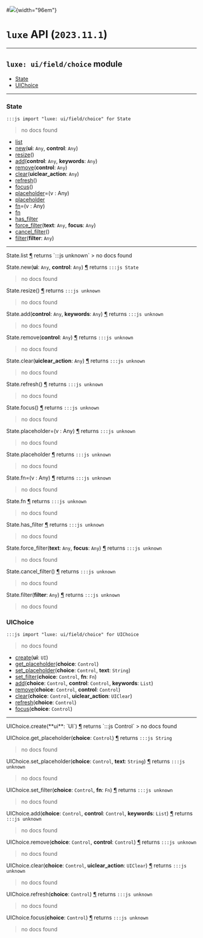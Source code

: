 #![](../../../../../../../../../images/luxe-dark.svg){width="96em"}

# `luxe` API (`2023.11.1`)  


---

## `luxe: ui/field/choice` module

- [State](#state)   
- [UIChoice](#uichoice)   

---

### State
`:::js import "luxe: ui/field/choice" for State`
> no docs found

- [list](#State.list)
- [new](#State.new+2)(**ui**: `Any`, **control**: `Any`)
- [resize](#State.resize)()
- [add](#State.add+2)(**control**: `Any`, **keywords**: `Any`)
- [remove](#State.remove)(**control**: `Any`)
- [clear](#State.clear)(**uiclear_action**: `Any`)
- [refresh](#State.refresh)()
- [focus](#State.focus)()
- [placeholder](#State.placeholder=)=(v : Any)
- [placeholder](#State.placeholder)
- [fn](#State.fn=)=(v : Any)
- [fn](#State.fn)
- [has_filter](#State.has_filter)
- [force_filter](#State.force_filter+2)(**text**: `Any`, **focus**: `Any`)
- [cancel_filter](#State.cancel_filter)()
- [filter](#State.filter)(**filter**: `Any`)

<hr/>
<endpoint module="luxe: ui/field/choice" class="State" signature="list"></endpoint>
<signature id="State.list">State.list
<a class="headerlink" href="#State.list" title="Permanent link">¶</a></signature>
<span class='api_ret'>returns</span> `:::js unknown`
> no docs found   

<endpoint module="luxe: ui/field/choice" class="State" signature="new(ui : Any, control : Any)"></endpoint>
<signature id="State.new+2">State.new(**ui**: `Any`, **control**: `Any`)
<a class="headerlink" href="#State.new+2" title="Permanent link">¶</a></signature>
<span class='api_ret'>returns</span> `:::js State`
> no docs found   

<endpoint module="luxe: ui/field/choice" class="State" signature="resize()"></endpoint>
<signature id="State.resize">State.resize()
<a class="headerlink" href="#State.resize" title="Permanent link">¶</a></signature>
<span class='api_ret'>returns</span> `:::js unknown`
> no docs found   

<endpoint module="luxe: ui/field/choice" class="State" signature="add(control : Any, keywords : Any)"></endpoint>
<signature id="State.add+2">State.add(**control**: `Any`, **keywords**: `Any`)
<a class="headerlink" href="#State.add+2" title="Permanent link">¶</a></signature>
<span class='api_ret'>returns</span> `:::js unknown`
> no docs found   

<endpoint module="luxe: ui/field/choice" class="State" signature="remove(control : Any)"></endpoint>
<signature id="State.remove">State.remove(**control**: `Any`)
<a class="headerlink" href="#State.remove" title="Permanent link">¶</a></signature>
<span class='api_ret'>returns</span> `:::js unknown`
> no docs found   

<endpoint module="luxe: ui/field/choice" class="State" signature="clear(uiclear_action : Any)"></endpoint>
<signature id="State.clear">State.clear(**uiclear_action**: `Any`)
<a class="headerlink" href="#State.clear" title="Permanent link">¶</a></signature>
<span class='api_ret'>returns</span> `:::js unknown`
> no docs found   

<endpoint module="luxe: ui/field/choice" class="State" signature="refresh()"></endpoint>
<signature id="State.refresh">State.refresh()
<a class="headerlink" href="#State.refresh" title="Permanent link">¶</a></signature>
<span class='api_ret'>returns</span> `:::js unknown`
> no docs found   

<endpoint module="luxe: ui/field/choice" class="State" signature="focus()"></endpoint>
<signature id="State.focus">State.focus()
<a class="headerlink" href="#State.focus" title="Permanent link">¶</a></signature>
<span class='api_ret'>returns</span> `:::js unknown`
> no docs found   

<endpoint module="luxe: ui/field/choice" class="State" signature="placeholder=(v : Any)"></endpoint>
<signature id="State.placeholder=">State.placeholder=(v : Any)
<a class="headerlink" href="#State.placeholder=" title="Permanent link">¶</a></signature>
<span class='api_ret'>returns</span> `:::js unknown`
> no docs found   

<endpoint module="luxe: ui/field/choice" class="State" signature="placeholder"></endpoint>
<signature id="State.placeholder">State.placeholder
<a class="headerlink" href="#State.placeholder" title="Permanent link">¶</a></signature>
<span class='api_ret'>returns</span> `:::js unknown`
> no docs found   

<endpoint module="luxe: ui/field/choice" class="State" signature="fn=(v : Any)"></endpoint>
<signature id="State.fn=">State.fn=(v : Any)
<a class="headerlink" href="#State.fn=" title="Permanent link">¶</a></signature>
<span class='api_ret'>returns</span> `:::js unknown`
> no docs found   

<endpoint module="luxe: ui/field/choice" class="State" signature="fn"></endpoint>
<signature id="State.fn">State.fn
<a class="headerlink" href="#State.fn" title="Permanent link">¶</a></signature>
<span class='api_ret'>returns</span> `:::js unknown`
> no docs found   

<endpoint module="luxe: ui/field/choice" class="State" signature="has_filter"></endpoint>
<signature id="State.has_filter">State.has_filter
<a class="headerlink" href="#State.has_filter" title="Permanent link">¶</a></signature>
<span class='api_ret'>returns</span> `:::js unknown`
> no docs found   

<endpoint module="luxe: ui/field/choice" class="State" signature="force_filter(text : Any, focus : Any)"></endpoint>
<signature id="State.force_filter+2">State.force_filter(**text**: `Any`, **focus**: `Any`)
<a class="headerlink" href="#State.force_filter+2" title="Permanent link">¶</a></signature>
<span class='api_ret'>returns</span> `:::js unknown`
> no docs found   

<endpoint module="luxe: ui/field/choice" class="State" signature="cancel_filter()"></endpoint>
<signature id="State.cancel_filter">State.cancel_filter()
<a class="headerlink" href="#State.cancel_filter" title="Permanent link">¶</a></signature>
<span class='api_ret'>returns</span> `:::js unknown`
> no docs found   

<endpoint module="luxe: ui/field/choice" class="State" signature="filter(filter : Any)"></endpoint>
<signature id="State.filter">State.filter(**filter**: `Any`)
<a class="headerlink" href="#State.filter" title="Permanent link">¶</a></signature>
<span class='api_ret'>returns</span> `:::js unknown`
> no docs found   

### UIChoice
`:::js import "luxe: ui/field/choice" for UIChoice`
> no docs found

- [create](#UIChoice.create)(**ui**: `UI`)
- [get_placeholder](#UIChoice.get_placeholder)(**choice**: `Control`)
- [set_placeholder](#UIChoice.set_placeholder+2)(**choice**: `Control`, **text**: `String`)
- [set_filter](#UIChoice.set_filter+2)(**choice**: `Control`, **fn**: `Fn`)
- [add](#UIChoice.add+3)(**choice**: `Control`, **control**: `Control`, **keywords**: `List`)
- [remove](#UIChoice.remove+2)(**choice**: `Control`, **control**: `Control`)
- [clear](#UIChoice.clear+2)(**choice**: `Control`, **uiclear_action**: `UIClear`)
- [refresh](#UIChoice.refresh)(**choice**: `Control`)
- [focus](#UIChoice.focus)(**choice**: `Control`)

<hr/>
<endpoint module="luxe: ui/field/choice" class="UIChoice" signature="create(ui : UI)"></endpoint>
<signature id="UIChoice.create">UIChoice.create(**ui**: `UI`)
<a class="headerlink" href="#UIChoice.create" title="Permanent link">¶</a></signature>
<span class='api_ret'>returns</span> `:::js Control`
> no docs found   

<endpoint module="luxe: ui/field/choice" class="UIChoice" signature="get_placeholder(choice : Control)"></endpoint>
<signature id="UIChoice.get_placeholder">UIChoice.get_placeholder(**choice**: `Control`)
<a class="headerlink" href="#UIChoice.get_placeholder" title="Permanent link">¶</a></signature>
<span class='api_ret'>returns</span> `:::js String`
> no docs found   

<endpoint module="luxe: ui/field/choice" class="UIChoice" signature="set_placeholder(choice : Control, text : String)"></endpoint>
<signature id="UIChoice.set_placeholder+2">UIChoice.set_placeholder(**choice**: `Control`, **text**: `String`)
<a class="headerlink" href="#UIChoice.set_placeholder+2" title="Permanent link">¶</a></signature>
<span class='api_ret'>returns</span> `:::js unknown`
> no docs found   

<endpoint module="luxe: ui/field/choice" class="UIChoice" signature="set_filter(choice : Control, fn : Fn)"></endpoint>
<signature id="UIChoice.set_filter+2">UIChoice.set_filter(**choice**: `Control`, **fn**: `Fn`)
<a class="headerlink" href="#UIChoice.set_filter+2" title="Permanent link">¶</a></signature>
<span class='api_ret'>returns</span> `:::js unknown`
> no docs found   

<endpoint module="luxe: ui/field/choice" class="UIChoice" signature="add(choice : Control, control : Control, keywords : List)"></endpoint>
<signature id="UIChoice.add+3">UIChoice.add(**choice**: `Control`, **control**: `Control`, **keywords**: `List`)
<a class="headerlink" href="#UIChoice.add+3" title="Permanent link">¶</a></signature>
<span class='api_ret'>returns</span> `:::js unknown`
> no docs found   

<endpoint module="luxe: ui/field/choice" class="UIChoice" signature="remove(choice : Control, control : Control)"></endpoint>
<signature id="UIChoice.remove+2">UIChoice.remove(**choice**: `Control`, **control**: `Control`)
<a class="headerlink" href="#UIChoice.remove+2" title="Permanent link">¶</a></signature>
<span class='api_ret'>returns</span> `:::js unknown`
> no docs found   

<endpoint module="luxe: ui/field/choice" class="UIChoice" signature="clear(choice : Control, uiclear_action : UIClear)"></endpoint>
<signature id="UIChoice.clear+2">UIChoice.clear(**choice**: `Control`, **uiclear_action**: `UIClear`)
<a class="headerlink" href="#UIChoice.clear+2" title="Permanent link">¶</a></signature>
<span class='api_ret'>returns</span> `:::js unknown`
> no docs found   

<endpoint module="luxe: ui/field/choice" class="UIChoice" signature="refresh(choice : Control)"></endpoint>
<signature id="UIChoice.refresh">UIChoice.refresh(**choice**: `Control`)
<a class="headerlink" href="#UIChoice.refresh" title="Permanent link">¶</a></signature>
<span class='api_ret'>returns</span> `:::js unknown`
> no docs found   

<endpoint module="luxe: ui/field/choice" class="UIChoice" signature="focus(choice : Control)"></endpoint>
<signature id="UIChoice.focus">UIChoice.focus(**choice**: `Control`)
<a class="headerlink" href="#UIChoice.focus" title="Permanent link">¶</a></signature>
<span class='api_ret'>returns</span> `:::js unknown`
> no docs found   

